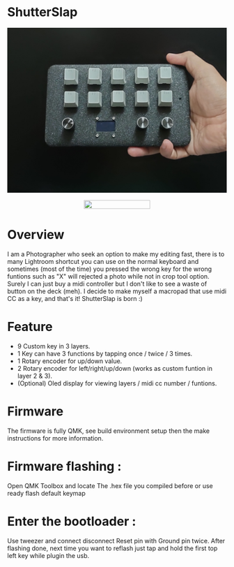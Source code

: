 # ShutterSlap

![image](https://github.com/fyrus7/ShutterSlap/blob/main/image/SS1.jpg)

<center><img src="https://github.com/fyrus7/ShutterSlap/blob/main/image/SS2.jpg" width="55%" height="55%"></center>

# Overview
I am a Photographer who seek an option to make my editing fast, there is to many Lightroom shortcut you can use on the normal keyboard and sometimes (most of the time) you pressed the wrong key for the wrong funtions such as "X" will rejected a photo while not in crop tool option. Surely I can just buy a midi controller but I don't like to see a waste of button on the deck (meh). I decide to make myself a macropad that use midi CC as a key, and that's it! ShutterSlap is born :)

# Feature
* 9 Custom key in 3 layers.
* 1 Key can have 3 functions by tapping once / twice / 3 times.
* 1 Rotary encoder for up/down value.
* 2 Rotary encoder for left/right/up/down (works as custom funtion in layer 2 & 3).
* (Optional) Oled display for viewing layers / midi cc number / funtions.

# Firmware
The firmware is fully QMK, see build environment setup then the make instructions for more information.

# Firmware flashing :
Open QMK Toolbox and locate The .hex file you compiled before or use ready flash default keymap

# Enter the bootloader :
Use tweezer and connect disconnect Reset pin with Ground pin twice.
After flashing done, next time you want to reflash just tap and hold the first top left key while plugin the usb.
